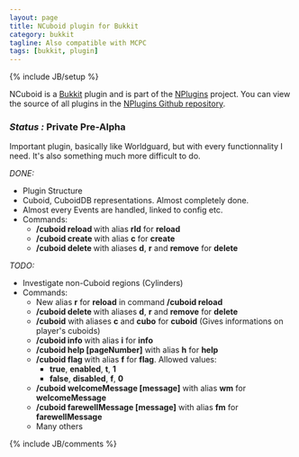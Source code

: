 ```yaml
---
layout: page
title: NCuboid plugin for Bukkit
category: bukkit
tagline: Also compatible with MCPC
tags: [bukkit, plugin]
---
```

{% include JB/setup %}

NCuboid is a [Bukkit][] plugin and is part of the [NPlugins][] project.
You can view the source of all plugins in the [NPlugins Github repository][].

### *Status :* Private Pre-Alpha

Important plugin, basically like Worldguard, but with every functionnality I need. It's also something much more difficult to do.

_DONE:_
* Plugin Structure
* Cuboid, CuboidDB representations. Almost completely done.
* Almost every Events are handled, linked to config etc.
* Commands:
  + **/cuboid reload <configName>** with alias **rld** for **reload**
  + **/cuboid create <cuboidName>** with alias **c** for **create**
  + **/cuboid delete <cuboidName>** with aliases **d**, **r** and **remove** for **delete**

_TODO:_
* Investigate non-Cuboid regions (Cylinders)
* Commands:
  + New alias **r** for **reload** in command **/cuboid reload <configName>**
  + **/cuboid delete <cuboidName>** with aliases **d**, **r** and **remove** for **delete**
  + **/cuboid** with aliases **c** and **cubo** for **cuboid** (Gives informations on player's cuboids)
  + **/cuboid info <cuboidName>** with alias **i** for **info**
  + **/cuboid help [pageNumber]** with alias **h** for **help**
  + **/cuboid flag <cuboidName> <flagName> <value>** with alias **f** for **flag**. Allowed values:
    - **true**, **enabled**, **t**, **1**
    - **false**, **disabled**, **f**, **0**
  + **/cuboid welcomeMessage [message]** with alias **wm** for **welcomeMessage**
  + **/cuboid farewellMessage [message]** with alias **fm** for **farewellMessage**
  + Many others

{% include JB/comments %}

<!--- Under this lines are links defined --->
[Bukkit]: http://bukkit.org "Bukkit Forums"

[NPlugins]: /bukkit/NPlugins.html "NPlugins project page"
[NPlugins Github repository]: https://github.com/Ribesg/NPlugins "NPlugins Github repository"